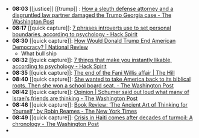- **08:03** [[justice]] [[trump]] :  [How a sleuth defense attorney and a disgruntled law partner damaged the Trump Georgia case - The Washington Post](https://www.washingtonpost.com/national-security/2024/03/16/fani-willis-misconduct-accusations-ashleigh-merchant/)
- **08:17** [[quick capture]]:  [7 phrases introverts use to set personal boundaries, according to psychology - Hack Spirit](https://hackspirit.com/phrases-introverts-use-to-set-personal-boundaries-according-to-psychology/)
- **08:30** [[quick capture]]:  [How Would Donald Trump End American Democracy? | National Review](https://www.nationalreview.com/2024/03/how-exactly-would-donald-trump-end-american-democracy/)
	- What bull ship
- **08:32** [[quick capture]]:  [7 things that make you instantly likable, according to psychology - Hack Spirit](https://hackspirit.com/things-that-make-you-instantly-likable-according-to-psychology/)
- **08:35** [[quick capture]]:  [The end of the Fani Willis affair | The Hill](https://thehill.com/opinion/judiciary/4535855-the-end-of-the-fani-willis-affair/)
- **08:40** [[quick capture]]:  [She wanted to take America back to its biblical roots. Then she won a school board seat. - The Washington Post](https://www.washingtonpost.com/politics/2024/03/17/patriot-academy-biblical-citizenship-school-board/)
- **08:42** [[quick capture]]:  [Opinion | Schumer said out loud what many of Israel’s friends are thinking - The Washington Post](https://www.washingtonpost.com/opinions/2024/03/16/schumer-israel-gaza-netanyahu/)
- **08:46** [[quick capture]]:  [Book Review: ‘The Ancient Art of Thinking for Yourself,’ by Robin Reames - The New York Times](https://www.nytimes.com/2024/03/17/books/review/the-ancient-art-of-thinking-for-yourself-robin-reames.html)
- **08:49** [[quick capture]]:  [Crisis in Haiti comes after decades of turmoil: A chronology - The Washington Post](https://www.washingtonpost.com/world/2024/03/16/haiti-crisis-history-timeline/)
-